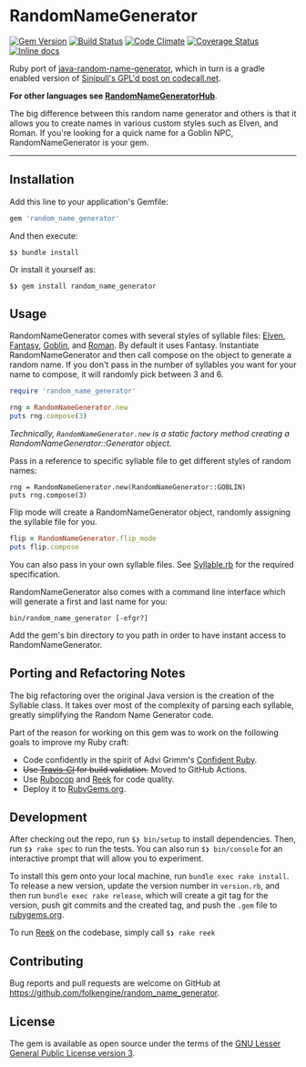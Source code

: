 # RandomNameGenerator

[![Gem Version](https://badge.fury.io/rb/random_name_generator.svg)](https://badge.fury.io/rb/random_name_generator)
[![Build Status](https://travis-ci.org/folkengine/random_name_generator.svg?branch=master)](https://travis-ci.org/folkengine/random_name_generator)
[![Code Climate](https://codeclimate.com/github/folkengine/random_name_generator/badges/gpa.svg)](https://codeclimate.com/github/folkengine/random_name_generator)
[![Coverage Status](https://coveralls.io/repos/github/folkengine/random_name_generator/badge.svg?branch=master)](https://coveralls.io/github/folkengine/random_name_generator?branch=master)
[![Inline docs](http://inch-ci.org/github/folkengine/random_name_generator.svg?branch=master)](http://inch-ci.org/github/folkengine/random_name_generator)

Ruby port of
[java-random-name-generator](https://github.com/folkengine/java-random-name-generator),
which in turn is a gradle enabled version of
[Sinipull's GPL'd post on codecall.net](http://forum.codecall.net/topic/49665-java-random-name-generator/).

**For other languages see
[RandomNameGeneratorHub](https://github.com/folkengine/RandomNameGeneratorHub)**.

The big difference between this random name generator and others is that
it allows you to create names in various custom styles such as Elven,
and Roman. If you're looking for a quick name for a Goblin NPC,
RandomNameGenerator is your gem.

------

## Installation

Add this line to your application's Gemfile:

```ruby
gem 'random_name_generator'
```

And then execute:

    $❯ bundle install

Or install it yourself as:

    $❯ gem install random_name_generator

## Usage

RandomNameGenerator comes with several styles of syllable files:
[Elven](https://github.com/folkengine/random_name_generator/blob/master/lib/languages/elven.txt),
[Fantasy](https://github.com/folkengine/random_name_generator/blob/master/lib/languages/fantasy.txt),
[Goblin](https://github.com/folkengine/random_name_generator/blob/master/lib/languages/goblin.txt),
and
[Roman](https://github.com/folkengine/random_name_generator/blob/master/lib/languages/roman.txt).
By default it uses Fantasy. Instantiate RandomNameGenerator and then
call compose on the object to generate a random name. If you don't pass
in the number of syllables you want for your name to compose, it will
randomly pick between 3 and 6.

```ruby
require 'random_name_generator'

rng = RandomNameGenerator.new
puts rng.compose(3)
```

*Technically, `RandomNameGenerator.new` is a static factory method
creating a RandomNameGenerator::Generator object.*

Pass in a reference to specific syllable file to get different styles of
random names:

```
rng = RandomNameGenerator.new(RandomNameGenerator::GOBLIN)
puts rng.compose(3)
```

Flip mode will create a RandomNameGenerator object, randomly assigning
the syllable file for you.

```ruby
flip = RandomNameGenerator.flip_mode
puts flip.compose
```

You can also pass in your own syllable files. See
[Syllable.rb](https://github.com/folkengine/random_name_generator/blob/master/lib/random_name_generator/syllable.rb)
for the required specification.

RandomNameGenerator also comes with a command line interface which will
generate a first and last name for you:

```
bin/random_name_generator [-efgr?]
```

Add the gem's bin directory to you path in order to have instant access
to RandomNameGenerator.

## Porting and Refactoring Notes

The big refactoring over the original Java version is the creation of
the Syllable class. It takes over most of the complexity of parsing each
syllable, greatly simplifying the Random Name Generator code.

Part of the reason for working on this gem was to work on the following
goals to improve my Ruby craft:

* Code confidently in the spirit of Advi Grimm's
  [Confident Ruby](http://www.confidentruby.com/).
* ~~Use
  [Travis-CI](https://travis-ci.org/folkengine/random_name_generator)
  for build validation.~~ Moved to GitHub Actions.
* Use [Rubocop](https://github.com/bbatsov/rubocop) and
  [Reek](https://github.com/troessner/reek) for code quality.
* Deploy it to
  [RubyGems.org](https://rubygems.org/gems/random_name_generator).


## Development

After checking out the repo, run `$❯ bin/setup` to install dependencies.
Then, run `$❯ rake spec` to run the tests. You can also run `$❯
bin/console` for an interactive prompt that will allow you to
experiment.

To install this gem onto your local machine, run `bundle exec rake
install`. To release a new version, update the version number in
`version.rb`, and then run `bundle exec rake release`, which will create
a git tag for the version, push git commits and the created tag, and
push the `.gem` file to [rubygems.org](https://rubygems.org).

To run [Reek](https://github.com/troessner/reek) on the codebase, simply
call `$❯ rake reek`

## Contributing

Bug reports and pull requests are welcome on GitHub at
https://github.com/folkengine/random_name_generator.

## License

The gem is available as open source under the terms of the
[GNU Lesser General Public License version 3](https://opensource.org/licenses/LGPL-3.0).
